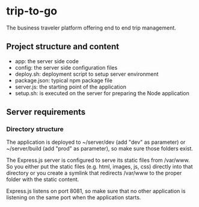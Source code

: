 trip-to-go
==========

The business traveler platform offering end to end trip management.

<h2>Project structure and content</h2>

<ul>
<li>app: the server side code</li>
<li>config: the server side configuration files</li>
<li>deploy.sh: deployment script to setup server environment</li>
<li>package.json: typical npm package file</li>
<li>server.js: the starting point of the application</li>
<li>setup.sh: is executed on the server for preparing the Node application</li>
</ul>

<h2>Server requirements</h2>

<h3>Directory structure</h3>
The application is deployed to ~/server/dev (add "dev" as parameter) or ~/server/build (add "prod" as parameter), so make sure those folders exist. 

The Express.js server is configured to serve its static files from /var/www.
So you either put the static files (e.g. html, images, js, css) directly into that directory or you create a symlink that redirects /var/www to the proper folder with the static content.

Express.js listens on port 8081, so make sure that no other application is listening on the same port when the application starts. 
